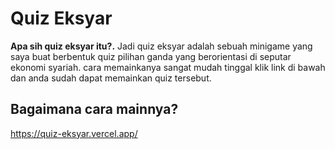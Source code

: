 # Quiz Eksyar
**Apa sih quiz eksyar itu?.**
Jadi quiz eksyar adalah sebuah minigame yang saya buat berbentuk quiz pilihan ganda yang berorientasi di seputar ekonomi syariah.
cara memainkanya sangat mudah tinggal klik link di bawah dan anda sudah dapat memainkan quiz tersebut.

## Bagaimana cara mainnya?
https://quiz-eksyar.vercel.app/
